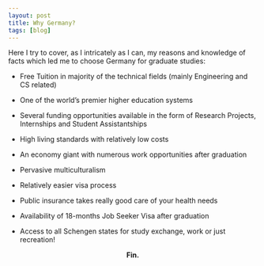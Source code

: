 ```yaml
---
layout: post
title: Why Germany?
tags: [blog]
---
```


Here I try to cover, as I intricately as I can, my reasons and knowledge of facts which led me to choose Germany for graduate studies:


* Free Tuition in majority of the technical fields (mainly Engineering and CS related)

* One of the world’s premier higher education systems

* Several funding opportunities available in the form of Research Projects, Internships and Student Assistantships

* High living standards with relatively low costs

* An economy giant with numerous work opportunities after graduation

* Pervasive multiculturalism

* Relatively easier visa process

* Public insurance takes really good care of your health needs

* Availability of 18-months Job Seeker Visa after graduation

* Access to all Schengen states for study exchange, work or just recreation!


<center><strong>Fin.</strong></center>